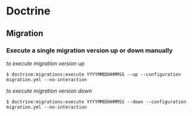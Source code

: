 # Doctrine

## Migration

### Execute a single migration version up or down manually

*to execute migration version up*
```shell
$ doctrine:migrations:execute YYYYMMDDHHMMSS --up --configuration migration.yml --no-interaction
```

*to execute migration version down*
```shell
$ doctrine:migrations:execute YYYYMMDDHHMMSS --down --configuration migration.yml --no-interaction
```
